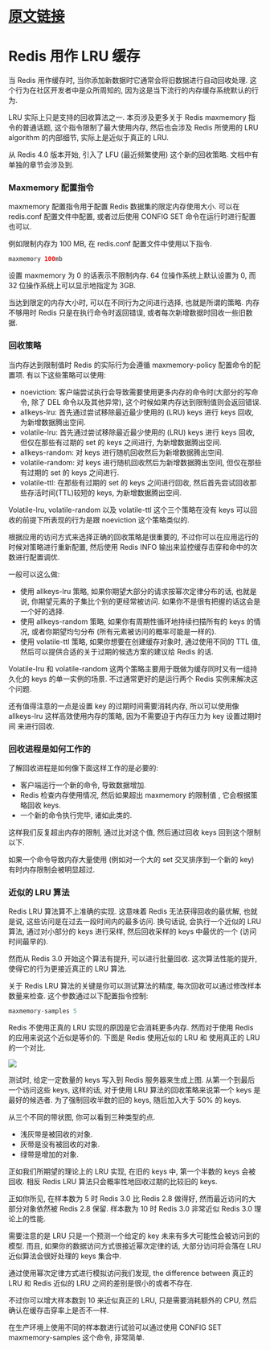 # [原文链接](https://redis.io/topics/lru-cache#using-redis-as-an-lru-cache)

# Redis 用作 LRU 缓存

当 Redis 用作缓存时, 当你添加新数据时它通常会将旧数据进行自动回收处理. 这个行为在社区开发者中是众所周知的, 因为这是当下流行的内存缓存系统默认的行为.

LRU 实际上只是支持的回收算法之一. 本页涉及更多关于 Redis maxmemory 指令的普通话题, 这个指令限制了最大使用内存, 然后也会涉及 Redis 所使用的 LRU algorithm 的内部细节, 实际上是近似于真正的 LRU.

从 Redis 4.0 版本开始, 引入了 LFU (最近频繁使用) 这个新的回收策略. 文档中有单独的章节会涉及到.

### Maxmemory 配置指令
maxmemory 配置指令用于配置 Redis 数据集的限定内存使用大小. 可以在 redis.conf 配置文件中配置, 或者过后使用 CONFIG SET 命令在运行时进行配置也可以.

例如限制内存为 100 MB, 在 redis.conf 配置文件中使用以下指令.
```Java
maxmemory 100mb
```

设置 maxmemory 为 0 的话表示不限制内存. 64 位操作系统上默认设置为 0, 而 32 位操作系统上可以显示地指定为 3GB.

当达到限定的内存大小时, 可以在不同行为之间进行选择, 也就是所谓的策略. 内存不够用时 Redis 只是在执行命令时返回错误, 或者每次新增数据时回收一些旧数据.

### 回收策略
当内存达到限制值时 Redis 的实际行为会遵循 maxmemory-policy 配置命令的配置项.
有以下这些策略可以使用:
* noeviction: 客户端尝试执行会导致需要使用更多内存的命令时(大部分的写命令, 除了 DEL 命令以及其他异常), 这个时候如果内存达到限制值则会返回错误.
* allkeys-lru: 首先通过尝试移除最近最少使用的 (LRU) keys 进行 keys 回收, 为新增数据腾出空间.
* volatile-lru: 首先通过尝试移除最近最少使用的 (LRU) keys 进行 keys 回收, 但仅在那些有过期的 set 的 keys 之间进行, 为新增数据腾出空间.
* allkeys-random: 对 keys 进行随机回收然后为新增数据腾出空间.
* volatile-random: 对 keys 进行随机回收然后为新增数据腾出空间, 但仅在那些有过期的 set 的 keys 之间进行.
* volatile-ttl: 在那些有过期的 set 的 keys 之间进行回收, 然后首先尝试回收那些存活时间(TTL)较短的 keys, 为新增数据腾出空间.

Volatile-lru, volatile-random 以及 volatile-ttl 这个三个策略在没有 keys 可以回收的前提下所表现的行为是跟 noeviction 这个策略类似的.

根据应用的访问方式来选择正确的回收策略是很重要的, 不过你可以在应用运行的时候对策略进行重新配置, 然后使用 Redis INFO 输出来监控缓存击穿和命中的次数进行配置调优.

一般可以这么做:

* 使用 allkeys-lru 策略, 如果你期望大部分的请求按幂次定律分布的话, 也就是说, 你期望元素的子集比个别的更经常被访问. 如果你不是很有把握的话这会是一个好的选择.
* 使用 allkeys-random 策略, 如果你有周期性循环地持续扫描所有的 keys 的情况, 或者你期望均匀分布 (所有元素被访问的概率可能是一样的).
* 使用 volatile-ttl 策略, 如果你想要在创建缓存对象时, 通过使用不同的 TTL 值, 然后可以提供合适的关于过期的候选方案的建议给 Redis 的话.

Volatile-lru 和 volatile-random 这两个策略主要用于既做为缓存同时又有一组持久化的 keys 的单一实例的场景. 不过通常更好的是运行两个 Redis 实例来解决这个问题.

还有值得注意的一点是设置 key 的过期时间需要消耗内存, 所以可以使用像 allkeys-lru 这样高效使用内存的策略, 因为不需要迫于内存压力为 key 设置过期时间 来进行回收.

### 回收进程是如何工作的
了解回收进程是如何像下面这样工作的是必要的:

* 客户端运行一个新的命令, 导致数据增加.
* Redis 检查内存使用情况, 然后如果超出 maxmemory 的限制值 , 它会根据策略回收 keys.
* 一个新的命令执行完毕, 诸如此类的.

这样我们反复超出内存的限制, 通过比对这个值, 然后通过回收 keys 回到这个限制以下.

如果一个命令导致内存大量使用 (例如对一个大的 set 交叉排序到一个新的 key) 有时内存限制会被明显超过.

### 近似的 LRU 算法
Redis LRU 算法算不上准确的实现. 这意味着 Redis 无法获得回收的最优解, 也就是说, 这些访问是在过去一段时间内的最多访问. 换句话说, 会执行一个近似的 LRU 算法, 通过对小部分的 keys 进行采样, 然后回收采样的 keys 中最优的一个 (访问时间最早的).

然而从 Redis 3.0 开始这个算法有提升, 可以进行批量回收. 这次算法性能的提升, 使得它的行为更接近真正的 LRU 算法.

关于 Redis LRU 算法的关键是你可以测试算法的精度, 每次回收可以通过修改样本数量来检查. 这个参数通过以下配置指令控制:
```Java
maxmemory-samples 5
```
Redis 不使用正真的 LRU 实现的原因是它会消耗更多内存. 然而对于使用 Redis 的应用来说这个近似是等价的. 下图是 Redis 使用近似的 LRU 和 使用真正的 LRU 的一个对比.

![](https://redis.io/images/redisdoc/lru_comparison.png)

测试时, 给定一定数量的 keys 写入到 Redis 服务器来生成上图. 从第一个到最后一个访问这些 keys, 这样的话, 对于使用 LRU 算法的回收策略来说第一个 keys 是最好的候选者. 为了强制回收半数的旧的 keys, 随后加入大于 50% 的 keys.

从三个不同的带状图, 你可以看到三种类型的点.

* 浅灰带是被回收的对象.
* 灰带是没有被回收的对象.
* 绿带是增加的对象.

正如我们所期望的理论上的 LRU 实现, 在旧的 keys 中, 第一个半数的 keys 会被回收. 相反 Redis LRU 算法只会概率性地回收过期的比较旧的 keys.

正如你所见, 在样本数为 5 时 Redis 3.0 比 Redis 2.8 做得好, 然而最近访问的大部分对象依然被 Redis 2.8 保留. 样本数为 10 时 Redis 3.0 非常近似 Redis 3.0 理论上的性能.

需要注意的是 LRU 只是一个预测一个给定的 key 未来有多大可能性会被访问到的模型. 而且, 如果你的数据访问方式很接近幂次定律的话, 大部分访问将会落在  LRU 近似算法会很好处理的 keys 集合中.

通过使用幂次定律方式进行模拟访问我们发现, the difference between 真正的 LRU 和 Redis 近似的 LRU 之间的差别是很小的或者不存在.

不过你可以增大样本数到 10 来近似真正的 LRU, 只是需要消耗额外的 CPU, 然后确认在缓存击穿率上是否不一样.

在生产环境上使用不同的样本数进行试验可以通过使用 CONFIG SET maxmemory-samples <count> 这个命令, 非常简单.

